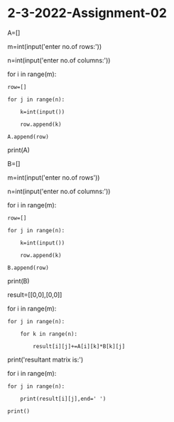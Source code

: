 # 2-3-2022-Assignment-02
A=[]

m=int(input('enter no.of rows:'))

n=int(input('enter no.of columns:'))

for i in range(m):

    row=[]

    for j in range(n):

        k=int(input())

        row.append(k)

    A.append(row) 

print(A)    

B=[]

m=int(input('enter no.of rows'))

n=int(input('enter no.of columns:'))

for i in range(m):

    row=[]

    for j in range(n):

        k=int(input())

        row.append(k)

    B.append(row)

print(B)

result=[[0,0],[0,0]]

for i in range(m):

    for j in range(n):

        for k in range(n):

            result[i][j]+=A[i][k]*B[k][j]

print('resultant matrix is:')

for i in range(m):

    for j in range(n):

        print(result[i][j],end=' ')

    print()
